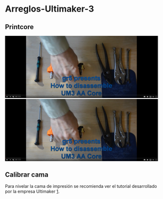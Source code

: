 # Arreglos-Ultimaker-3


## Printcore
![](/Images/videoPrintcore.PNG)
[![](/Images/videoPrintcore.PNG)](https://www.youtube.com/watch?v=Ln_tMz8Dwd0&feature=youtu.be)

## Calibrar cama

Para nivelar la cama de impresión se recomienda ver el tutorial desarrollado por la empresa Ultimaker [1](https://ultimakernasupport.zendesk.com/hc/en-us/articles/115004208123-Manual-Bed-Leveling-Alternate-Instructions-). 
